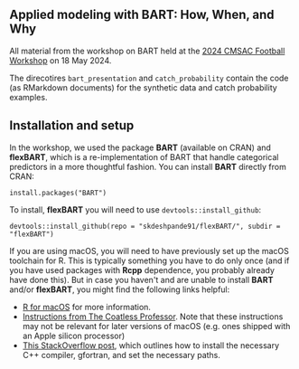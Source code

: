 ## Applied modeling with BART: How, When, and Why

All material from the workshop on BART held at the [2024 CMSAC Football Workshop](https://www.stat.cmu.edu/cmsac/footballworkshop/) on 18 May 2024.

The direcotires `bart_presentation` and `catch_probability` contain the code (as RMarkdown documents) for the synthetic data and catch probability examples.

## Installation and setup

In the workshop, we used the package **BART** (available on CRAN) and **flexBART**, which is a re-implementation of BART that handle categorical predictors in a more thoughtful fashion.
You can install **BART** directly from CRAN:
```
install.packages("BART")
```
To install, **flexBART** you will need to use `devtools::install_github`:
```
devtools::install_github(repo = "skdeshpande91/flexBART/", subdir = "flexBART")
```

If you are using macOS, you will need to have previously set up the macOS toolchain for R.
This is typically something you have to do only once (and if you have used packages with **Rcpp** dependence, you probably already have done this).
But in case you haven't and are unable to install **BART** and/or **flexBART**, you might find the following links helpful:

+ [R for macOS](https://cran.r-project.org/bin/macosx/tools/) for more information.
+ [Instructions from The Coatless Professor](https://thecoatlessprofessor.com/programming/cpp/r-compiler-tools-for-rcpp-on-macos/). Note that these instructions may not be relevant for later versions of macOS (e.g. ones shipped with an Apple silicon processor)
+ [This StackOverflow post](https://stackoverflow.com/questions/69639782/installing-gfortran-on-macbook-with-apple-m1-chip-for-use-in-r/72997915#72997915), which outlines how to install the necessary C++ compiler, gfortran, and set the necessary paths.

